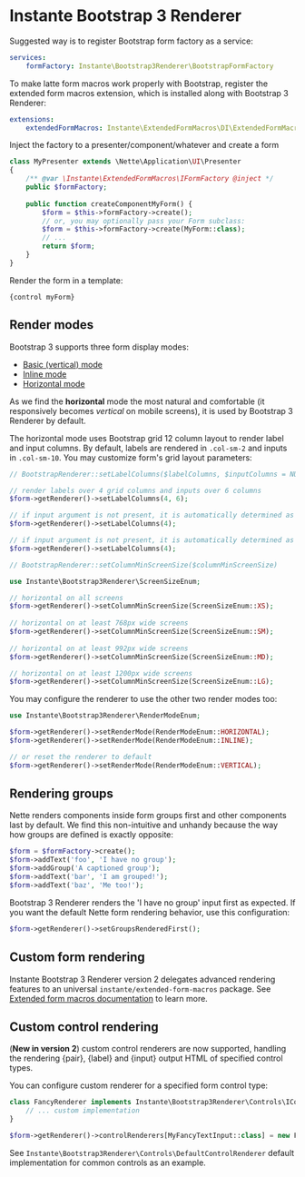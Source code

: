 # Instante Bootstrap 3 Renderer

Suggested way is to register Bootstrap form factory as a service:

```yml
services:
    formFactory: Instante\Bootstrap3Renderer\BootstrapFormFactory
```

To make latte form macros work properly with Bootstrap, register the
 extended form macros extension, which is installed along with
 Bootstrap 3 Renderer:

```yml
extensions:
    extendedFormMacros: Instante\ExtendedFormMacros\DI\ExtendedFormMacrosExtension
```

Inject the factory to a presenter/component/whatever and create a form

```php
class MyPresenter extends \Nette\Application\UI\Presenter
{
    /** @var \Instante\ExtendedFormMacros\IFormFactory @inject */
    public $formFactory;
    
    public function createComponentMyForm() {
        $form = $this->formFactory->create();
        // or, you may optionally pass your Form subclass:
        $form = $this->formFactory->create(MyForm::class);
        // ...
        return $form;
    }
}
```

Render the form in a template:

```smarty
{control myForm}
```

## Render modes

Bootstrap 3 supports three form display modes:

- [Basic (vertical) mode](http://getbootstrap.com/css/#forms)
- [Inline mode](http://getbootstrap.com/css/#forms-inline)
- [Horizontal mode](http://getbootstrap.com/css/#forms-horizontal)

As we find the **horizontal** mode the most natural and comfortable
 (it responsively becomes _vertical_ on mobile screens),
 it is used by Bootstrap 3 Renderer by default.

The horizontal mode uses Bootstrap grid 12 column layout to render
 label and input columns. By default, labels are rendered
 in <code>.col-sm-2</code> and inputs in <code>.col-sm-10</code>. 
 You may customize form's grid layout parameters:

```php
// BootstrapRenderer::setLabelColumns($labelColumns, $inputColumns = NULL)

// render labels over 4 grid columns and inputs over 6 columns
$form->getRenderer()->setLabelColumns(4, 6);

// if input argument is not present, it is automatically determined as 12 - labelColumns
$form->getRenderer()->setLabelColumns(4);

// if input argument is not present, it is automatically determined as 12 - labelColumns
$form->getRenderer()->setLabelColumns(4);
```

```php
// BootstrapRenderer::setColumnMinScreenSize($columnMinScreenSize)

use Instante\Bootstrap3Renderer\ScreenSizeEnum;

// horizontal on all screens
$form->getRenderer()->setColumnMinScreenSize(ScreenSizeEnum::XS);
 
// horizontal on at least 768px wide screens
$form->getRenderer()->setColumnMinScreenSize(ScreenSizeEnum::SM);
  
// horizontal on at least 992px wide screens
$form->getRenderer()->setColumnMinScreenSize(ScreenSizeEnum::MD);

// horizontal on at least 1200px wide screens
$form->getRenderer()->setColumnMinScreenSize(ScreenSizeEnum::LG);
```

You may configure the renderer to use the other two render  modes too:

```php
use Instante\Bootstrap3Renderer\RenderModeEnum;

$form->getRenderer()->setRenderMode(RenderModeEnum::HORIZONTAL);
$form->getRenderer()->setRenderMode(RenderModeEnum::INLINE);

// or reset the renderer to default
$form->getRenderer()->setRenderMode(RenderModeEnum::VERTICAL);
```

## Rendering groups

Nette renders components inside form groups first and other components
 last by default. We find this non-intuitive and unhandy because
 the way how groups are defined is exactly opposite:

```php
$form = $formFactory->create();
$form->addText('foo', 'I have no group');
$form->addGroup('A captioned group');
$form->addText('bar', 'I am grouped!');
$form->addText('baz', 'Me too!');
```

Bootstrap 3 Renderer renders the 'I have no group' input first as expected.
 If you want the default Nette form rendering behavior, use this configuration:

```php
$form->getRenderer()->setGroupsRenderedFirst();
```

## Custom form rendering

Instante Bootstrap 3 Renderer version 2 delegates advanced rendering
 features to an universal <code>instante/extended-form-macros</code>
 package. See [Extended form macros documentation](https://github.com/instante/extended-form-macros/blob/master/docs/index.md)
 to learn more.

## Custom control rendering

(**New in version 2**) custom control renderers are now supported,
handling the rendering {pair}, {label} and {input} output HTML
of specified control types.

You can configure custom renderer for a specified form control type:

```php
class FancyRenderer implements Instante\Bootstrap3Renderer\Controls\IControlRenderer {
    // ... custom implementation
}

$form->getRenderer()->controlRenderers[MyFancyTextInput::class] = new FancyRenderer;
```

See <code>Instante\Bootstrap3Renderer\Controls\DefaultControlRenderer</code>
default implementation for common controls as an example.
